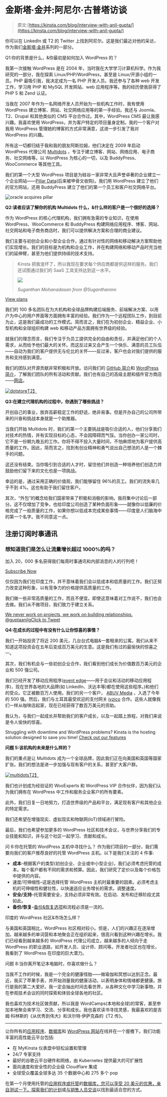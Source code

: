 # 金斯塔·金并:阿尼尔·古普塔访谈

> 原文:[https://kinsta.com/blog/interview-with-anil-gupta/](https://kinsta.com/blog/interview-with-anil-gupta/)

你可以在 LinkedIn 或 T2 的 Twitter 上找到阿尼尔。这是我们最近对他的采访，作为我们[金斯塔·金并](https://kinsta.com/search/kingpin/)系列的一部分。

Q1:你的背景是什么，&你最初是如何加入 WordPress 的？

我第一次接触 WordPress 是在 2004 年，当时我在大学学习计算机科学。作为我研究的一部分，我在探索 Linux/PHP/WordPress，甚至是 Linux/开源小组的一员。PHP 最吸引我，我决定成为一名 PHP 开发人员。我还参与了各种 web 开发工作，学习用 PHP 和 MySQL 开发网站、web 应用程序等。我的经历使我获得了 PHP 5 和 Zend 认证。

当我在 2007 年作为一名网络开发人员开始为一些机构工作时，我有使用 WordPress 建立博客、网站、社交网络应用等的第一手经验。我还与 Joomla、T2、Drupal 和其他类似的 CMS 平台合作过。其中，WordPress CMS 最让我感兴趣。我喜欢使用 WordPress，并为客户特定的项目量身定制。我的一个客户对我用 WordPress 管理她的博客的方式非常满意，这进一步引发了我对 WordPress 的兴趣。

所有这一切都归结于我和我的朋友阿斯拉姆，他们决定在 2009 年启动 WordPress 代理公司 [Multidots](http://www.multidots.com/) ，专注于建立博客、网站、网络应用、电子商务、社交网络等。以 WordPress 为核心的一切，以及 BuddyPress、WooCommerce 等其他工具。

我们的第一个大型 WordPress 项目是为硅谷一家非常大且声誉卓著的企业建立一个企业网站——[Pillar Data](https://en.wikipedia.org/wiki/Pillar_Data_Systems)(后来被甲骨文收购)。我们用 WordPress 建立了他们的官方网站，还用 BuddyPress 建立了他们的第一个员工和客户社交网络平台。

![oracle acquires pillar](img/79ab036265c8465b4a9ba07ca3554396.png)

**Q2:读者应该了解你的机构 Multidots 什么，&什么样的客户是一个很好的选择？**

作为 WordPress 的核心代理机构，我们拥有急需的专业知识，在使用 WordPress、WooCommerce 和 BuddyPress 构建网络应用程序、博客、网站、社交网站和电子商务商店时，我们可以提供解决方案和合理的商业建议。

我们主要与初创企业和小型企业合作，通过有针对性的网络和移动解决方案帮助他们实现增长。我们的目标是为机构和企业工作，并在构建网络和移动产品时充当他们的延伸臂，甚至为他们提供持续的技术支持。





> Kinsta 把我宠坏了，所以我现在要求每个供应商都提供这样的服务。我们还试图通过我们的 SaaS 工具支持达到这一水平。
> 
> <footer class="wp-block-kinsta-client-quote__footer">
> 
> ![](img/60f15faa5735bd2437bf9dada5ee9192.png)
> 
> <cite class="wp-block-kinsta-client-quote__cite">Suganthan Mohanadasan from @Suganthanmn</cite></footer>

[View plans](https://kinsta.com/plans/)

我们的 100 多名团队在为大机构和全球品牌构建后端服务、前端解决方案、以用户为中心的用户界面等方面拥有丰富的经验。我们作为一个远程团队工作，到目前为止，这是我们最成功的工作模式。简而言之，我们在为初创企业、精益企业、小型机构和全球组织构建 web 和移动产品方面拥有世界级的经验。

就我们的理念而言，我们专注于为员工提供完全的自由和责任，并满足他们的个人需求，从而给予他们最大的关怀。而这反过来又会产生一个快乐、满意的员工队伍——自动为我们的客户提供无与伦比的关怀——反过来，客户也会对我们提供的服务和支持感到满意。

我们的团队对开源贡献非常积极和开放。访问我们的 [GitHub 简介](https://github.com/multidots)和 [WordPress 简介](https://profiles.wordpress.org/dots/)，了解我们团队的所有活动和贡献。我们也有自己的高级主题和插件官方商店——[网店](http://store.multidots.com/)。

[![dotstore](img/c206846b8407a4d7424b30fb1efd6e69.png)T2】](http://store.multidots.com/)

**Q3:在建立代理机构的过程中，你遇到了哪些挑战？**

开创自己的事业，放弃高薪稳定工作的舒适，绝非易事。但是开办自己的公司所带来的兴奋和挑战本身就是一个助推器。

当我们开始 Multidots 时，我们的第一个主要挑战是吸引合适的人，他们分享我们对技术的热情，并有实现目标的心态，不会因障碍而气馁。当你创办一家公司时，它不是一份朝九晚五的工作。你将不得不投入大量时间，不怕麻烦地为客户提供高质量的工作。因此，简而言之，找到有创业精神和勇气说出自己想法的人是一个棘手的问题。

这还没有结束。当你吸引到合适的人才时，留住他们并创造一种培养他们创造力并鼓励他们留下来的文化也是一项挑战。

幸运的是，通过采用正确的价值观，我们能够留住 96%的员工。我们的流失率几乎不到 4%。这也有助于我们留住客户。

其次，“外包”的概念给我们国家带来了积极和消极的影响。我将集中讨论后一部分。这不仅增加了竞争，也给印度公司创造了某种负面形象——就像你以低廉的价格完成了一般质量的工作，如果你想以低成本完成某些事情——印度是人们脑海中的第一个名字。我不同意这一点。

 ## 注册订阅时事通讯



### 想知道我们是怎么让流量增长超过 1000%的吗？

加入 20，000 多名获得我们每周时事通讯和内部消息的人的行列吧！

[Subscribe Now](#newsletter)

仅仅因为我们在印度工作，并不意味着我们会以低成本和低质量的工作。我们正努力改变这种形象，以有竞争力的价格提供高质量的工作。

我们做一些非常高质量的工作，而且不便宜。即使这意味着对工作说不，我们也会去做。我们从不做项目，我们致力于建立关系。

[We never work on projects, we work on building relationships. @guptaanilgClick to Tweet](https://twitter.com/intent/tweet?url=https%3A%2F%2Fkinsta.com%2Fblog%2Finterview-with-anil-gupta%2F&via=kinsta&text=We+never+work+on+projects%2C+we+work+on+building+relationships.+%40guptaanilg&hashtags=webdev%2Cagency)

**Q4:在成长的过程中有没有什么让你惊喜的事情？**

我们一开始投资了将近 200 美元，几台台式电脑&一套租来的公寓。我们从来不知道这项投资会在五年后变成百万美元的生意。这是我们有过的最愉快的惊喜之一。

其次，我们有机会与一些初创企业合作，我们看到他们成长为价值数百万美元的企业和 500 强公司。

我们已经开发了移动应用程序([event edge](http://www.eventedge.co/)——用于会议和活动的移动应用程序)，现在世界各地的大品牌(如 LinkedIn、沃达丰等)都在使用这些程序。)和他们的受众。它正被数百万人使用。我们的另一个客户， [ABUV Media](http://www.prweb.com/releases/abuvmedia/inc5000/prweb13623742.htm) ，入选了今年的 500 强。然后，我们与土耳其最受欢迎的支付网关 [iyzico](http://www.iyzico.com/) 合作。这些人就像我们一样从咖啡店起家，现在已经获得了数百万美元的资助。

我认为，与我们一起成长并帮助我们的客户成长，以及一起踏上旅程，对我们来说是令人愉快的惊喜。

Struggling with downtime and WordPress problems? Kinsta is the hosting solution designed to save you time! [Check out our features](https://kinsta.com/features/)

**问题 5:该机构的未来是什么样的？**

我们的重点是让 Multidots 成为一个全球品牌，因此我们正在向美国和英国等国家扩张。我们的想法是进一步加强与现有客户的关系，甚至扩大客户群。

[![multidots](img/2d0e80c7abe616528431a830cd295320.png)T2】](http://www.multidots.com/)

我们也计划成为经验证的 WooExperts 和 WordPress VIP 合作伙伴，因为我们认为我们拥有在 WordPress 中工作和服务企业客户的所有要素。

此外，我们日复一日地努力，打造世界级的产品和平台，满足现有客户和其他企业的特定需求。

我们还希望在增强现实、虚拟现实和物联网(IoT)领域进行冒险。

最后，我们也希望参加更多的 WordPress 社区和技术会议，与世界分享我们的专业技能和知识，并与这个社区一起学习、贡献和成长。

问 6:你在托管的 WordPress 主机中寻找什么？
作为我们项目的一部分，我们需要向我们的客户推荐良好的托管 WordPress 主机。以下是我们关注的 4 件事:

*   **成本**–根据客户的类型(初创企业、企业或中小型企业)，我们必须考虑托管的成本。每个客户都有不同的需求和预算。因此，我们研究了定价以及每个价格包中提供的内容。
*   速度/可伸缩性–这是选择托管 WordPress 主机时最重要的因素。必须考虑主机的可伸缩性和健壮性，以快速适应业务增长的需求。调整速度。
*   **安全/支持**–托管需要安全，支持必须非常有效。在启动、发布和迁移阶段尤其如此。
*   **备份/恢复**–[备份&恢复选项](https://kinsta.com/blog/restore-wordpress-from-backup/)和流程必须是一流的。

印度的 WordPress 社区&市场怎么样？

与美国和英国相比，WordPress 社区相对较小。但是，人们的兴趣正在逐渐增加。越来越多的单词营和本地聚会正在组织起来，很高兴看到这种兴趣在增长。我们已经看到越来越多的 WordPress 代理公司成立，越来越多的人倾向于走 WordPress 的职业道路，如开发人员、设计师、顾问等。开发者社区也在增长，我看到了 WordPress 在印度的巨大潜力。

问题 8:当你离开笔记本电脑时，你喜欢做什么？

当我不工作的时候，我是一个完全的健康怪胎——做瑜伽和冥想以达到正念。最近，我买了苹果手表，并开始测量我的健康活动，以表明身体和情绪都更健康。旅行是我的第二大爱好。我一定会抽出时间去看世界，从各种文化中学习新事物，并在参观技术会议的同时探索和体验全球各地的社区。

我也喜欢为技术社区做贡献，所以我是 WordCamps(本地和全球)的常客，甚至参加本地聚会来学习、交流、分享和成长。我也喜欢读书寻找灵感，我最喜欢的是吉姆·科林斯的《从优秀到伟大》和沃尔特·伊萨克森的《T2 传》。

* * *

让你所有的[应用程序](https://kinsta.com/application-hosting/)、[数据库](https://kinsta.com/database-hosting/)和 [WordPress 网站](https://kinsta.com/wordpress-hosting/)在线并在一个屋檐下。我们功能丰富的高性能云平台包括:

*   在 MyKinsta 仪表盘中轻松设置和管理
*   24/7 专家支持
*   最好的谷歌云平台硬件和网络，由 Kubernetes 提供最大的可扩展性
*   面向速度和安全性的企业级 Cloudflare 集成
*   全球受众覆盖全球多达 35 个数据中心和 275 多个 pop

在第一个月使用托管的[应用程序或托管](https://kinsta.com/application-hosting/)的[数据库，您可以享受 20 美元的优惠，亲自测试一下。探索我们的](https://kinsta.com/database-hosting/)[计划](https://kinsta.com/plans/)或[与销售人员交谈](https://kinsta.com/contact-us/)以找到最适合您的方式。